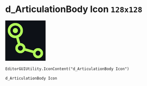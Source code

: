 # d_ArticulationBody Icon `128x128`
<img src="/img/d_ArticulationBody%20Icon.png" width=128 height=128>

``` CSharp
EditorGUIUtility.IconContent("d_ArticulationBody Icon")
```
```
d_ArticulationBody Icon
```
